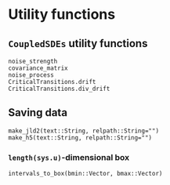# Utility functions

## `CoupledSDEs` utility functions

```@docs
noise_strength
covariance_matrix
noise_process
CriticalTransitions.drift
CriticalTransitions.div_drift
```

## Saving data

```@docs
make_jld2(text::String, relpath::String="")
make_h5(text::String, relpath::String="")
```

### `length(sys.u)`-dimensional box

```@docs
intervals_to_box(bmin::Vector, bmax::Vector)
```